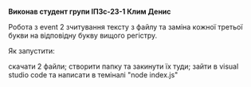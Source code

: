 **Виконав студент групи ІПЗс-23-1 Клим Денис**

Робота з event 2 зчитування тексту з файлу та заміна кожної третьої букви на відповідну букву вищого регістру.

Як запустити:

скачати 2 файли;
створити папку та закинути їх туди;
зайти в visual studio code та написати в теміналі "node index.js"
